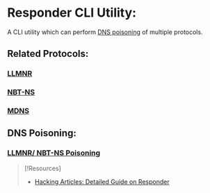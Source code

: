 
# Responder CLI Utility:
A CLI utility which can perform [DNS poisoning](cybersecurity/TTPs/exploitation/injection/DNS-poisoning.md) of multiple protocols.
## Related Protocols:
### [LLMNR](/networking/protocols/LLMNR.md)
### [NBT-NS](NBT-NS.md)
### [MDNS](/networking/protocols/MDNS.md)

## DNS Poisoning:
### [LLMNR/ NBT-NS Poisoning](cybersecurity/TTPs/exploitation/LLMNR-poisoning.md)

> [!Resources]
> - [Hacking Articles: Detailed Guide on Responder](https://www.hackingarticles.in/a-detailed-guide-on-responder-llmnr-poisoning/)

